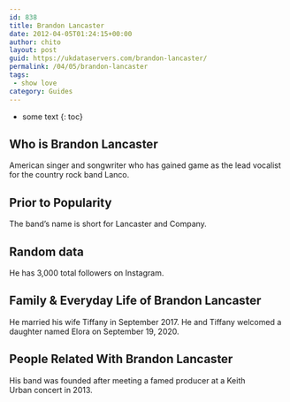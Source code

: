 ```yaml
---
id: 838
title: Brandon Lancaster
date: 2012-04-05T01:24:15+00:00
author: chito
layout: post
guid: https://ukdataservers.com/brandon-lancaster/
permalink: /04/05/brandon-lancaster
tags:
 - show love
category: Guides
---
```


* some text
{: toc}


## Who is  Brandon Lancaster
                  
                  
                  
American singer and songwriter who has gained game as the lead vocalist for the country rock band Lanco.
                  
                
                
                
## Prior to Popularity 
                  
                  
                  
The band&#8217;s name is short for Lancaster and Company.
                  
                
                
                
## Random data 
                  
                  
                  
He has 3,000 total followers on Instagram.
                  
                
                
                
## Family & Everyday Life of Brandon Lancaster
                  
                  
                  
He married his wife Tiffany in September 2017. He and Tiffany welcomed a daughter named Elora on September 19, 2020. 
                  
                
                
                
## People Related With  Brandon Lancaster
                  
                  
                  
His band was founded after meeting a famed producer at a Keith Urban concert in 2013.
                  
                
              
            
          
          
          
    
    
  
